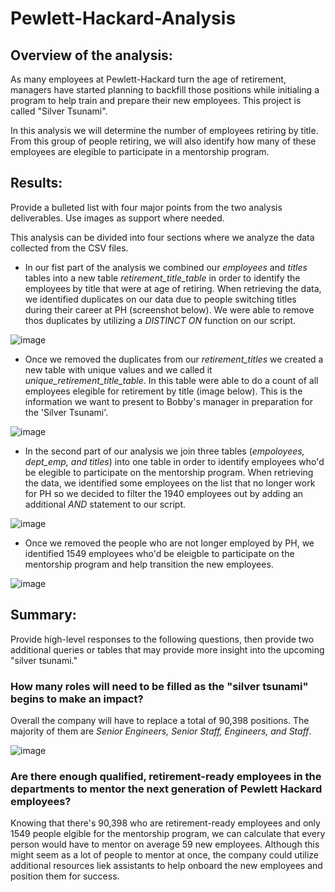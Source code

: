 # Pewlett-Hackard-Analysis

## Overview of the analysis: 
As many employees at Pewlett-Hackard turn the age of retirement, managers have started planning to backfill those positions while initialing a program to help train and prepare their new employees. This project is called "Silver Tsunami".

In this analysis we will determine the number of employees retiring by title.  From this group of people retiring, we will also identify how many of these employees are elegible to participate in a mentorship program. 

## Results: 
Provide a bulleted list with four major points from the two analysis deliverables. Use images as support where needed.

This analysis can be divided into four sections where we analyze the data collected from the CSV files. 

- In our fist part of the analysis we combined our *employees* and *titles* tables into a new table *retirement_title_table* in order to identify the employees by title that were at age of retiring. When retrieving the data, we identified duplicates on our data due to people switching titles during their career at PH (screenshot below). We were able to remove thos duplicates by utilizing a *DISTINCT ON* function on our script. 

![image](xxxurlxxx)

- Once we removed the duplicates from our *retirement_titles* we created a new table with unique values and we called it *unique_retirement_title_table*. In this table were able to do a count of all employees elegible for retirement by title (image below). This is the information we want to present to Bobby's manager in preparation for the 'Silver Tsunami'. 

![image](xxxurlxxx)

- In the second part of our analysis we join three tables (*empoloyees, dept_emp, and titles*) into one table in order to identify employees who'd be elegible to participate on the mentorship program. When retrieving the data, we identified some employees on the list that no longer work for PH so we decided to filter the 1940 employees out by adding an additional *AND* statement to our script. 

![image](xxxurlxxx)

- Once we removed the people who are not longer employed by PH, we identified 1549 employees who'd be eleigble to participate on the mentorship program and help transition the new employees. 

![image](xxxurlxxx)

## Summary: 
Provide high-level responses to the following questions, then provide two additional queries or tables that may provide more insight into the upcoming "silver tsunami."

### How many roles will need to be filled as the "silver tsunami" begins to make an impact?
Overall the company will have to replace a total of 90,398 positions. The majority of them are *Senior Engineers, Senior Staff, Engineers, and Staff*.

![image](xxxurlxxx)
    
### Are there enough qualified, retirement-ready employees in the departments to mentor the next generation of Pewlett Hackard employees?
Knowing that there's 90,398 who are retirement-ready employees and only 1549 people elgible for the mentorship program, we can calculate that every person would have to mentor on average 59 new employees. Although this might seem as a lot of people to mentor at once, the company could utilize additional resources liek assistants to help onboard the new employees and position them for success. 